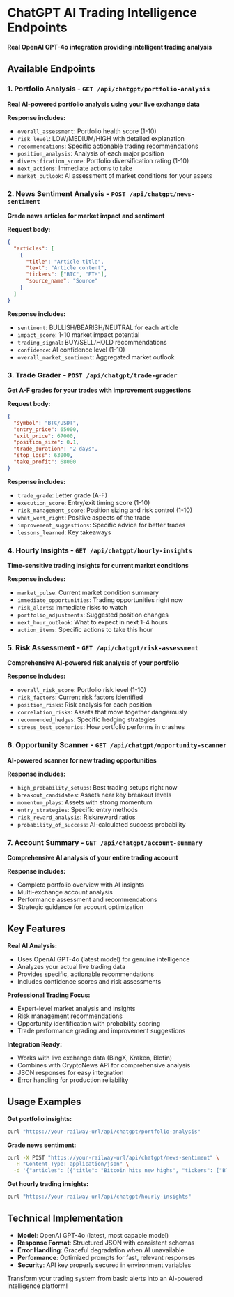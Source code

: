 # ChatGPT AI Trading Intelligence Endpoints

**Real OpenAI GPT-4o integration providing intelligent trading analysis**

## Available Endpoints

### 1. Portfolio Analysis - `GET /api/chatgpt/portfolio-analysis`
**Real AI-powered portfolio analysis using your live exchange data**

**Response includes:**
- `overall_assessment`: Portfolio health score (1-10)
- `risk_level`: LOW/MEDIUM/HIGH with detailed explanation
- `recommendations`: Specific actionable trading recommendations
- `position_analysis`: Analysis of each major position
- `diversification_score`: Portfolio diversification rating (1-10)
- `next_actions`: Immediate actions to take
- `market_outlook`: AI assessment of market conditions for your assets

### 2. News Sentiment Analysis - `POST /api/chatgpt/news-sentiment`
**Grade news articles for market impact and sentiment**

**Request body:**
```json
{
  "articles": [
    {
      "title": "Article title",
      "text": "Article content",
      "tickers": ["BTC", "ETH"],
      "source_name": "Source"
    }
  ]
}
```

**Response includes:**
- `sentiment`: BULLISH/BEARISH/NEUTRAL for each article
- `impact_score`: 1-10 market impact potential
- `trading_signal`: BUY/SELL/HOLD recommendations
- `confidence`: AI confidence level (1-10)
- `overall_market_sentiment`: Aggregated market outlook

### 3. Trade Grader - `POST /api/chatgpt/trade-grader`
**Get A-F grades for your trades with improvement suggestions**

**Request body:**
```json
{
  "symbol": "BTC/USDT",
  "entry_price": 65000,
  "exit_price": 67000,
  "position_size": 0.1,
  "trade_duration": "2 days",
  "stop_loss": 63000,
  "take_profit": 68000
}
```

**Response includes:**
- `trade_grade`: Letter grade (A-F)
- `execution_score`: Entry/exit timing score (1-10)
- `risk_management_score`: Position sizing and risk control (1-10)
- `what_went_right`: Positive aspects of the trade
- `improvement_suggestions`: Specific advice for better trades
- `lessons_learned`: Key takeaways

### 4. Hourly Insights - `GET /api/chatgpt/hourly-insights`
**Time-sensitive trading insights for current market conditions**

**Response includes:**
- `market_pulse`: Current market condition summary
- `immediate_opportunities`: Trading opportunities right now
- `risk_alerts`: Immediate risks to watch
- `portfolio_adjustments`: Suggested position changes
- `next_hour_outlook`: What to expect in next 1-4 hours
- `action_items`: Specific actions to take this hour

### 5. Risk Assessment - `GET /api/chatgpt/risk-assessment`
**Comprehensive AI-powered risk analysis of your portfolio**

**Response includes:**
- `overall_risk_score`: Portfolio risk level (1-10)
- `risk_factors`: Current risk factors identified
- `position_risks`: Risk analysis for each position
- `correlation_risks`: Assets that move together dangerously
- `recommended_hedges`: Specific hedging strategies
- `stress_test_scenarios`: How portfolio performs in crashes

### 6. Opportunity Scanner - `GET /api/chatgpt/opportunity-scanner`
**AI-powered scanner for new trading opportunities**

**Response includes:**
- `high_probability_setups`: Best trading setups right now
- `breakout_candidates`: Assets near key breakout levels
- `momentum_plays`: Assets with strong momentum
- `entry_strategies`: Specific entry methods
- `risk_reward_analysis`: Risk/reward ratios
- `probability_of_success`: AI-calculated success probability

### 7. Account Summary - `GET /api/chatgpt/account-summary`
**Comprehensive AI analysis of your entire trading account**

**Response includes:**
- Complete portfolio overview with AI insights
- Multi-exchange account analysis
- Performance assessment and recommendations
- Strategic guidance for account optimization

## Key Features

**Real AI Analysis:**
- Uses OpenAI GPT-4o (latest model) for genuine intelligence
- Analyzes your actual live trading data
- Provides specific, actionable recommendations
- Includes confidence scores and risk assessments

**Professional Trading Focus:**
- Expert-level market analysis and insights
- Risk management recommendations
- Opportunity identification with probability scoring
- Trade performance grading and improvement suggestions

**Integration Ready:**
- Works with live exchange data (BingX, Kraken, Blofin)
- Combines with CryptoNews API for comprehensive analysis
- JSON responses for easy integration
- Error handling for production reliability

## Usage Examples

**Get portfolio insights:**
```bash
curl "https://your-railway-url/api/chatgpt/portfolio-analysis"
```

**Grade news sentiment:**
```bash
curl -X POST "https://your-railway-url/api/chatgpt/news-sentiment" \
  -H "Content-Type: application/json" \
  -d '{"articles": [{"title": "Bitcoin hits new highs", "tickers": ["BTC"]}]}'
```

**Get hourly trading insights:**
```bash
curl "https://your-railway-url/api/chatgpt/hourly-insights"
```

## Technical Implementation

- **Model**: OpenAI GPT-4o (latest, most capable model)
- **Response Format**: Structured JSON with consistent schemas
- **Error Handling**: Graceful degradation when AI unavailable  
- **Performance**: Optimized prompts for fast, relevant responses
- **Security**: API key properly secured in environment variables

Transform your trading system from basic alerts into an AI-powered intelligence platform!
